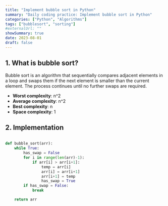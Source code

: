 ```yaml
---
title: "Implement bubble sort in Python"
summary: "Daily coding practice: Implement bubble sort in Python"
categories: ["Python", "Algorithms"]
tags: ["bubblesort", "sorting"]
#externalUrl: ""
showSummary: true
date: 2023-08-01
draft: false
---
```


## 1. What is bubble sort?

Bubble sort is an algorithm that sequentially compares adjacent elements in a loop and swaps them if the next element is smaller than the current element. The process continues until no further swaps are required.

- **Worst complexity**: n^2
- **Average complexity**: n^2
- **Best complexity**: n
- **Space complexity**: 1

## 2. Implementation

```python

def bubble_sort(arr):
    while True:
        has_swap = False
        for i in range(len(arr)-1):
            if arr[i] > arr[i+1]:
                temp = arr[i]
                arr[i] = arr[i+1]
                arr[i+1] = temp
                has_swap = True
        if has_swap = False:
            break

    return arr

```
